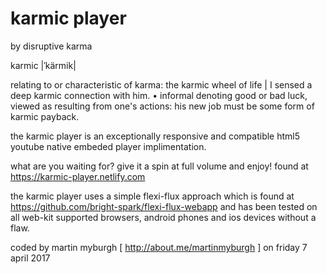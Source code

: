 # karmic player
by disruptive karma

karmic |ˈkärmik|

relating to or characteristic of karma: the karmic wheel of life | I sensed a deep karmic connection with him.
• informal denoting good or bad luck, viewed as resulting from one's actions: his new job must be some form of karmic payback.

the karmic player is an exceptionally responsive and compatible html5 youtube native embeded player implimentation.

what are you waiting for? give it a spin at full volume and enjoy! found at https://karmic-player.netlify.com

the karmic player uses a simple flexi-flux approach which is found at https://github.com/bright-spark/flexi-flux-webapp and has been tested on all web-kit supported browsers, android phones and ios devices without a flaw.

coded by martin myburgh [ http://about.me/martinmyburgh ] on friday 7 april 2017
